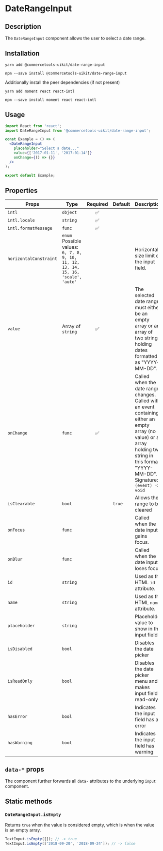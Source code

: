 <!-- THIS IS AN AUTOGENERATED FILE. DO NOT EDIT THIS FILE DIRECTLY. -->
<!-- This file is created by the `yarn generate-readme` script. -->

# DateRangeInput

## Description

The `DateRangeInput` component allows the user to select a date range.

## Installation

```
yarn add @commercetools-uikit/date-range-input
```

```
npm --save install @commercetools-uikit/date-range-input
```

Additionally install the peer dependencies (if not present)

```
yarn add moment react react-intl
```

```
npm --save install moment react react-intl
```

## Usage

```jsx
import React from 'react';
import DateRangeInput from '@commercetools-uikit/date-range-input';

const Example = () => (
  <DateRangeInput
    placeholder="Select a date..."
    value={['2017-01-11', '2017-01-14']}
    onChange={() => {}}
  />
);

export default Example;
```

## Properties

| Props                  | Type                                                                                      | Required | Default | Description                                                                                                                                                                                                   |
| ---------------------- | ----------------------------------------------------------------------------------------- | :------: | ------- | ------------------------------------------------------------------------------------------------------------------------------------------------------------------------------------------------------------- |
| `intl`                 | `object`                                                                                  |    ✅    |         |                                                                                                                                                                                                               |
| `intl.locale`          | `string`                                                                                  |    ✅    |         |                                                                                                                                                                                                               |
| `intl.formatMessage`   | `func`                                                                                    |    ✅    |         |                                                                                                                                                                                                               |
| `horizontalConstraint` | `enum`<br/>Possible values:<br/>`6, 7, 8, 9, 10, 11, 12, 13, 14, 15, 16, 'scale', 'auto'` |          |         | Horizontal size limit of the input field.                                                                                                                                                                     |
| `value`                | Array of `string`                                                                         |    ✅    |         | The selected date range, must either be an empty array or an array of two strings holding dates formatted as "YYYY-MM-DD".                                                                                    |
| `onChange`             | `func`                                                                                    |    ✅    |         | Called when the date range changes. Called with an event containing either an empty array (no value) or an array holding two string in this format: "YYYY-MM-DD".&#xA;<br />&#xA;Signature: `(event) => void` |
| `isClearable`          | `bool`                                                                                    |          | `true`  | Allows the range to be cleared                                                                                                                                                                                |
| `onFocus`              | `func`                                                                                    |          |         | Called when the date input gains focus.                                                                                                                                                                       |
| `onBlur`               | `func`                                                                                    |          |         | Called when the date input loses focus.                                                                                                                                                                       |
| `id`                   | `string`                                                                                  |          |         | Used as the HTML `id` attribute.                                                                                                                                                                              |
| `name`                 | `string`                                                                                  |          |         | Used as the HTML `name` attribute.                                                                                                                                                                            |
| `placeholder`          | `string`                                                                                  |          |         | Placeholder value to show in the input field                                                                                                                                                                  |
| `isDisabled`           | `bool`                                                                                    |          |         | Disables the date picker                                                                                                                                                                                      |
| `isReadOnly`           | `bool`                                                                                    |          |         | Disables the date picker menu and makes input field read-only                                                                                                                                                 |
| `hasError`             | `bool`                                                                                    |          |         | Indicates the input field has an error                                                                                                                                                                        |
| `hasWarning`           | `bool`                                                                                    |          |         | Indicates the input field has warning                                                                                                                                                                         |

## `data-*` props

The component further forwards all `data-` attributes to the underlying `input` component.

## Static methods

### `DateRangeInput.isEmpty`

Returns `true` when the value is considered empty, which is when the value is an empty array.

```js
TextInput.isEmpty([]); // -> true
TextInput.isEmpty(['2018-09-20', '2018-09-24']); // -> false
```
